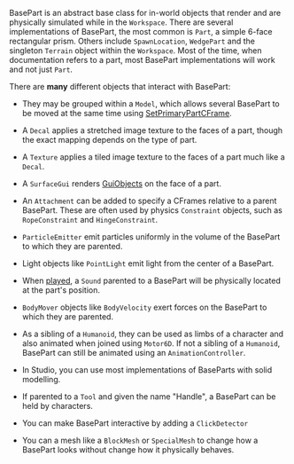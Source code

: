 BasePart is an abstract base class for in-world objects that render and are physically simulated while in the `Workspace`. There are several implementations of BasePart, the most common is `Part`, a simple 6-face rectangular prism. Others include `SpawnLocation`, `WedgePart` and the singleton `Terrain` object within the `Workspace`. Most of the time, when documentation refers to a part, most BasePart implementations will work and not just `Part`.

There are **many** different objects that interact with BasePart:

  - They may be grouped within a `Model`, which allows several BasePart to be moved at the same time using [SetPrimaryPartCFrame](https://developer.roblox.com/api-reference/function/Model/SetPrimaryPartCFrame).

  - A `Decal` applies a stretched image texture to the faces of a part, though the exact mapping depends on the type of part.

  - A `Texture` applies a tiled image texture to the faces of a part much like a `Decal`.

  - A `SurfaceGui` renders [GuiObjects](https://developer.roblox.com/api-reference/class/GuiObject) on the face of a part.

  - An `Attachment` can be added to specify a CFrames relative to a parent BasePart. These are often used by physics `Constraint` objects, such as `RopeConstraint` and `HingeConstraint`.

  - `ParticleEmitter` emit particles uniformly in the volume of the BasePart to which they are parented.

  - Light objects like `PointLight` emit light from the center of a BasePart.

  - When [played](https://developer.roblox.com/api-reference/function/Sound/Play), a `Sound` parented to a BasePart will be physically located at the part's position.

  - `BodyMover` objects like `BodyVelocity` exert forces on the BasePart to which they are parented.

  - As a sibling of a `Humanoid`, they can be used as limbs of a character and also animated when joined using `Motor6D`. If not a sibling of a `Humanoid`, BasePart can still be animated using an `AnimationController`.

  - In Studio, you can use most implementations of BaseParts with solid modelling.

  - If parented to a `Tool` and given the name "Handle", a BasePart can be held by characters.

  - You can make BasePart interactive by adding a `ClickDetector`

  - You can a mesh like a `BlockMesh` or `SpecialMesh` to change how a BasePart looks without change how it physically behaves.